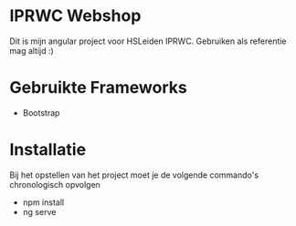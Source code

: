 # IPRWC Webshop
Dit is mijn angular project voor HSLeiden IPRWC. Gebruiken als referentie mag altijd :)

# Gebruikte Frameworks
- Bootstrap

# Installatie
Bij het opstellen van het project moet je de volgende commando's chronologisch opvolgen
- npm install
- ng serve
